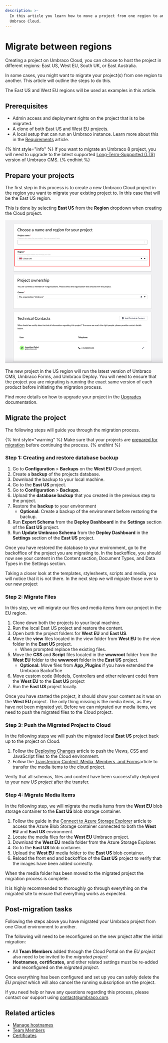 ```yaml
---
description: >-
  In this article you learn how to move a project from one region to another on
  Umbraco Cloud.
---
```


# Migrate between regions

Creating a project on Umbraco Cloud, you can choose to host the project in different regions: East US, West EU, South UK, or East Australia.

In some cases, you might want to migrate your project(s) from one region to another. This article will outline the steps to do this.

The East US and West EU regions will be used as examples in this article.

## Prerequisites

* Admin access and deployment rights on the project that is to be migrated.
* A clone of both East US and West EU projects.
* A local setup that can run an Umbraco instance. Learn more about this in the [Requirements](https://docs.umbraco.com/umbraco-cms/fundamentals/setup/requirements) article.

{% hint style="info" %}
If you want to migrate an Umbraco 8 project, you will need to upgrade to the latest supported [Long-Term-Supported (LTS)](https://umbraco.com/products/knowledge-center/long-term-support-and-end-of-life/) version of Umbraco CMS.
{% endhint %}

## Prepare your projects

The first step in this process is to create a new Umbraco Cloud project in the region you want to migrate your existing project to. In this case that will be the East US region.

This is done by selecting **East US** from the **Region** dropdown when creating the Cloud project.

![Select the East US region](images/creationflow-chooseRegion.png)

The new project in the US region will run the latest version of Umbraco CMS, Umbraco Forms, and Umbraco Deploy. You will need to ensure that the project you are migrating is running the exact same version of each product before initiating the migration process.

Find more details on how to upgrade your project in the [Upgrades](../product-upgrades/) documentation.

## Migrate the project

The following steps will guide you through the migration process.

{% hint style="warning" %}
Make sure that your projects are [prepared for migration](migrate-between-regions.md#prepare-your-projects) before continuing the process.
{% endhint %}

### Step 1: Creating and restore database backup

1. Go to **Configuration** > **Backups** on the **West EU** Cloud project.
2. Create a **backup** of the projects database.
3. Download the backup to your local machine.
4. Go to the **East US** project.
5. Go to **Configuration** > **Backups**.
6. Upload the **database backup** that you created in the previous step to the project.
7. Restore the **backup** to your environment
   -  **Optional:** Create a backup of the environment before restoring the backup.
8. Run **Export Schema** from the **Deploy Dashboard** in the **Settings** section of the **East US** project.
9. Run **Update Umbraco Schema** from the **Deploy Dashboard** in the **Settings** section of the **East US** project.

Once you have restored the database to your environment, go to the backoffice of the project you are migrating to. In the backoffice, you should now see your content in the Content section, Document Types, and Data Types in the Settings section.


Taking a closer look at the templates, stylesheets, scripts and media, you will notice that it is not there. In the next step we will migrate those over to our new project


### Step 2: Migrate Files

In this step, we will migrate our files and media items from our project in the EU region. 

1. Clone down both the projects to your local machine.
2. Run the local East US project and restore the content.
3. Open both the project folders for **West EU** and **East US**.
4. Move the **view** files located in the view folder from **West EU** to the view folder in the **East US** project.
   - When prompted replace the existing files. 
5. Move the **CSS** and **Script** files located in the **wwwroot** folder from the **West EU** folder to the **wwwroot** folder in the **East US** project.
   - **Optional:** Move files from **App_Plugins** if you have extended the Umbraco Backoffice
6. Move custom code (Models, Controllers and other relevant code) from the **West EU** to the **East US** project
7. Run the **East US** project locally.

Once you have started the project, it should show your content as it was on the **West EU** project. The only thing missing is the media items, as they have not been migrated yet. Before we can migrated our media items, we need to push the migrated files to the Cloud project.

### Step 3: Push the Migrated Project to Cloud

In the following steps we will push the migrated local **East US** project back up to the project on Cloud.

1. Follow the [Deploying Changes](https://docs.umbraco.com/umbraco-cloud/deployments/local-to-cloud) article to push the Views, CSS and JavaScript files to the Cloud environment.
2. Follow the [Transferring Content, Media, Members, and Forms](https://docs.umbraco.com/umbraco-cloud/deployments/content-transfer#media-items)article to transfer the media items to the cloud project.

Verify that all schemas, files and content have been successfully deployed to your new _US project_ after the transfer.

### Step 4: Migrate Media Items

In the following step, we will migrate the media items from the **West EU** blob storage container to the **East US** blob storage container.

1. Follow the guide in the [Connect to Azure Storage Explorer](../set-up/media/connect-to-azure-storage-explorer.md) article to access the Azure Blob Storage container connected to both the **West EU** and **East US** environment.
2. Locate the media files for the **West EU** Umbraco project.
3. Download the **West EU** media folder from the Azure Storage Explorer.
4. Go to the **East US** blob container.
5. Upload the **West EU** media folder to the **East US** blob container.
6. Reload the front end and backoffice of the **East US** project to verify that the images have been added correctly.
  

When the media folder has been moved to the migrated project the migration process is complete.

It is highly recommended to thoroughly go through everything on the migrated site to ensure that everything works as expected.

## Post-migration tasks

Following the steps above you have migrated your Umbraco project from one Cloud environment to another.

The following will need to be reconfigured on the new project after the initial migration:

* All **Team Members** added through the Cloud Portal on the _EU project_ also need to be invited to the _migrated project_
* **Hostnames**, **certificates,** and other related settings must be re-added and reconfigured on the _migrated project_.

Once everything has been configured and set up you can safely delete the _EU project_ which will also cancel the running subscription on the project.

If you need help or have any questions regarding this process, please contact our support using [contact@umbraco.com](mailto:contact@umbraco.com).

## Related articles

* [Manage hostnames](../set-up/project-settings/manage-hostnames/)
* [Team Members](../set-up/project-settings/team-members/)
* [Certificates](../set-up/project-settings/manage-hostnames/security-certificates.md)
